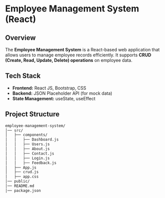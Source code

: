 #  Employee Management System (React)

##  Overview
The **Employee Management System** is a React-based web application that allows users to manage employee records efficiently. It supports **CRUD (Create, Read, Update, Delete) operations** on employee data.

## Tech Stack
- **Frontend:** React JS, Bootstrap, CSS
- **Backend:** JSON Placeholder API (for mock data)
- **State Management:** useState, useEffect

## Project Structure
```bash
employee-management-system/
│── src/
│   ├── components/
│   │   ├── Dashboard.js
│   │   ├── Users.js
│   │   ├── About.js
│   │   ├── Contact.js
│   │   ├── Login.js
│   │   ├── Feedback.js
│   ├── App.js
│   ├── crud.js
│   ├── app.css
│── public/
│── README.md
│── package.json
